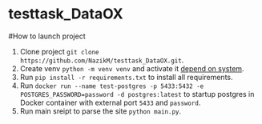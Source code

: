 # testtask_DataOX

#How to launch project
1) Clone project `git clone https://github.com/NazikM/testtask_DataOX.git`.
2) Create venv `python -m venv venv` and activate it [depend on system](https://www.infoworld.com/article/3239675/virtualenv-and-venv-python-virtual-environments-explained.html).
3) Run `pip install -r requirements.txt` to install all requirements.
4) Run `docker run --name test-postgres -p 5433:5432 -e POSTGRES_PASSWORD=password -d postgres:latest` to startup postgres in Docker container with external port `5433` and `password`.
5) Run main sreipt to parse the site `python main.py`.
